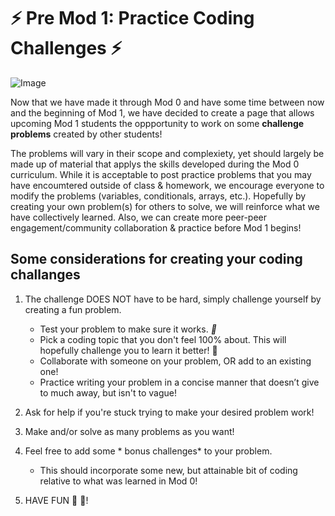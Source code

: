 # ⚡️ Pre Mod 1: Practice Coding Challenges ⚡️

![Image](https://encrypted-tbn0.gstatic.com/images?q=tbn:ANd9GcT9k7O6ZcJHlJKoWCLAvBJG2d_EIGFGEde96Q&usqp=CAU)


Now that we have made it through Mod 0 and have some time between now and the beginning of Mod 1, we have decided to create
a page that allows upcoming Mod 1 students the oppportunity to work on some __challenge problems__ created by 
other students!

The problems will vary in their scope and complexiety, yet should largely be made up of material that applys the skills developed during 
the Mod 0 curriculum. While it is acceptable to post practice problems that you may have encoumtered outside of class & homework, we encourage 
everyone to modify the problems (variables, conditionals, arrays, etc.). Hopefully by creating your own problem(s) for others to solve, we will 
reinforce what we have collectively learned. Also, we can create more peer-peer engagement/community collaboration & practice before Mod 1 begins!


## Some considerations for creating your coding challanges

1. The challenge DOES NOT have to be hard, simply challenge yourself by creating a fun problem.
    - Test your problem to make sure it works.  *🧪*
    - Pick a coding topic that you don't feel 100% about. This will hopefully challenge you to learn it better! 🧐
    - Collaborate with someone on your problem, OR add to an existing one!
    - Practice writing your problem in a concise manner that doesn’t give to much away, but isn't to vague!
    

2. Ask for help if you're stuck trying to make your desired problem work!
3. Make and/or solve as many problems as you want!
4. Feel free to add some * bonus challenges* to your problem. 
    - This should incorporate some new, but attainable bit of coding relative to what was learned in Mod 0!

5. HAVE FUN 🤩 🥳!
